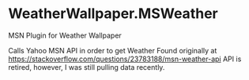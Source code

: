 # WeatherWallpaper.MSWeather
MSN Plugin for Weather Wallpaper

Calls Yahoo MSN API in order to get Weather
Found originally at https://stackoverflow.com/questions/23783188/msn-weather-api
API is retired, however, I was still pulling data recently.
